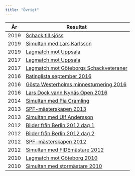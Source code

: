 ```yaml
---
title: "Övrigt"
---
```


|År|Resultat|
|-|-|
|2019|[Schack till sjöss](../../htm/sjoschack_2019_resultat.pdf)|
|2019|[Simultan med Lars Karlsson](../../htm/simultan_8_maj_2019.pdf)|
|2019|[Lagmatch mot Uppsala](../../htm/lagmatch_SrS_Uppsala_VT2019.pdf)|
|2017|[Lagmatch mot Uppsala](../../htm/Lagmatch_Uppsala.pdf)|
|2017|[Lagmatch mot Göteborgs Schackveteraner](../../htm/lagmatch_gbg_2017.htm)|
|2016|[Ratinglista september 2016](../../htm/senior_rating_sept16.pdf)|
|2016|[Gösta Westerholms minnesturnering 2016](http://www.kristallen.org/ongoingtournaments/gostas_minnesturnering/index.shtml)|
|2016|[Lars Dock vann Nynäs Open 2016](http://www.chess-results.com/tnr208084.aspx?lan=6)|
|2014|[Simultan med Pia Cramling](../../htm/simultan_2014.htm)|
|2013|[SPF-mästerskapen 2013](http://chess-results.com/tnr113761.aspx?lan=6&art=1&fed=SWE&wi=821)|
|2013|[Simultan med Ulf Andersson](../../htm/simultan_2013.htm)|
|2012|[Bilder från Berlin 2012 dag 1](../../htm/berlin1.htm)|
|2012|[Bilder från Berlin 2012 dag 2](../../htm/berlin2.htm)|
|2012|[SPF-mästerskapen 2012](../../htm/ResultatSchack2012.pdf)|
|2012|[Simultan med FIDEmästare 2012](../../htm/simultan_2012.htm)|
|2010|[Lagmatch mot Göteborg 2010](../../htm/lagmatch_gbg_2010.htm)|
|2010|[Simultan med stormästare 2010](../../htm/simultan_10.htm)|

